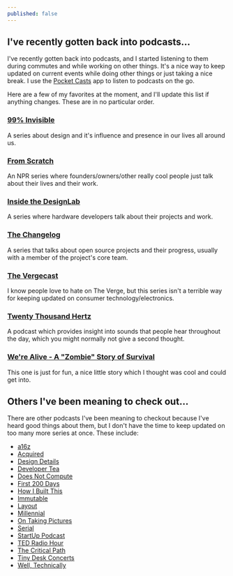 ```yaml
---
published: false
---
```

## I've recently gotten back into podcasts...

I've recently gotten back into podcasts, and I started listening to them during commutes and while working on other things. It's a nice way to keep updated on current events while doing other things or just taking a nice break. I use the [Pocket Casts](http://www.shiftyjelly.com/pocketcasts/) app to listen to podcasts on the go.

Here are a few of my favorites at the moment, and I'll update this list if anything changes. These are in no particular order.

### [99% Invisible](http://99percentinvisible.org/)

A series about design and it's influence and presence in our lives all around us.

### [From Scratch](http://www.npr.org/series/126166186/from-scratch)

An NPR series where founders/owners/other really cool people just talk about their lives and their work.

### [Inside the DesignLab](http://supplyframe.com/designlab)

A series where hardware developers talk about their projects and work.

### [The Changelog](https://changelog.com/podcast)

A series that talks about open source projects and their progress, usually with a member of the project's core team.

### [The Vergecast](https://art19.com/shows/vergecast)

I know people love to hate on The Verge, but this series isn't a terrible way for keeping updated on consumer technology/electronics.

### [Twenty Thousand Hertz](https://www.20k.org/)

A podcast which provides insight into sounds that people hear throughout the day, which you might normally not give a second thought.

### [We're Alive - A "Zombie" Story of Survival](http://www.werealive.com/)

This one is just for fun, a nice little story which I thought was cool and could get into.

## Others I've been meaning to check out...

There are other podcasts I've been meaning to checkout because I've heard good things about them, but I don't have the time to keep updated on too many more series at once. These include:
- [a16z](http://a16z.com/podcasts/)
- [Acquired](http://www.acquired.fm/)
- [Design Details](https://spec.fm/podcasts/design-details)
- [Developer Tea](https://spec.fm/podcasts/developer-tea)
- [Does Not Compute](https://spec.fm/podcasts/does-not-compute)
- [First 200 Days](http://www.forbes.com/podcasts/first-200-days/#26042e5de5dd)
- [How I Built This](http://www.npr.org/podcasts/510313/how-i-built-this)
- [Immutable](https://spec.fm/podcasts/immutable)
- [Layout](http://layout.fm/)
- [Millennial](http://www.millennialpodcast.org/)
- [On Taking Pictures](http://5by5.tv/otp)
- [Serial](https://serialpodcast.org/)
- [StartUp Podcast](https://gimletmedia.com/startup/)
- [TED Radio Hour](http://www.npr.org/programs/ted-radio-hour/?showDate=2016-12-30)
- [The Critical Path](http://5by5.tv/criticalpath)
- [Tiny Desk Concerts](http://www.npr.org/series/tiny-desk-concerts/)
- [Well, Technically](http://www.forbes.com/podcasts/well-technically/#3786503a4b33)